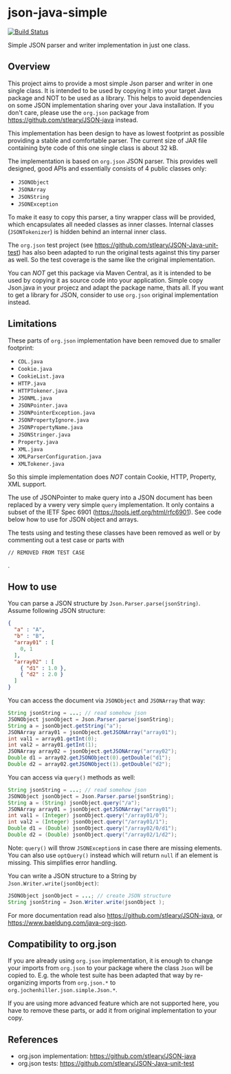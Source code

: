 # json-java-simple

[![Build Status](https://travis-ci.org/JochenHiller/json-java-simple.svg?branch=master)](https://travis-ci.org/JochenHiller/json-java-simple)

Simple JSON parser and writer implementation in just one class.

## Overview

This project aims to provide a most simple Json parser and writer in one single class. It is intended to be used by copying it into your target Java package and NOT to be used as a library. This helps to avoid dependencies on some JSON implementation sharing over your Java installation. If you don't care, please use the `org.json` package from https://github.com/stleary/JSON-java instead.

This implementation has been design to have as lowest footprint as possible providing a stable and comfortable parser. The current size of JAR file containing byte code of this one single class is about 32 kB.

The implementation is based on `org.json` JSON parser. This provides well designed, good APIs and essentially consists of 4 public classes only:
* `JSONObject`
* `JSONArray`
* `JSONString`
* `JSONException`

To make it easy to copy this parser, a tiny wrapper class will be provided, which encapsulates all needed classes as inner classes. Internal classes (`JSONTokenizer`) is hidden behind an internal inner class.

The `org.json` test project (see https://github.com/stleary/JSON-Java-unit-test) has also been adapted to run the original tests against this tiny parser as well. So the test coverage is the same like the original implementation.

You can *NOT* get this package via Maven Central, as it is intended to be used by copying it as source code into your application. Simple copy Json.java in your projecz and adapt the package name, thats all. If you want to get a library for JSON, consider to use `org.json` original implementation instead.

## Limitations

These parts of `org.json` implementation have been removed due to smaller footprint:
* `CDL.java`
* `Cookie.java`
* `CookieList.java`
* `HTTP.java`
* `HTTPTokener.java`
* `JSONML.java`
* `JSONPointer.java`
* `JSONPointerException.java`
* `JSONPropertyIgnore.java`
* `JSONPropertyName.java`
* `JSONStringer.java`
* `Property.java`
* `XML.java`
* `XMLParserConfiguration.java`
* `XMLTokener.java`

So this simple implementation does *NOT* contain Cookie, HTTP, Property, XML support.

The use of JSONPointer to make query into a JSON document has been replaced by a vwery very simple `query` implementation. It only contains a subset of the IETF Spec 6901 (https://tools.ietf.org/html/rfc6901). See code below how to use for JSON object and arrays.

The tests using and testing these classes have been removed as well or by commenting out a test case or parts with

```
// REMOVED FROM TEST CASE
```
.

## How to use

You can parse a JSON structure by `Json.Parser.parse(jsonString)`. Assume following JSON structure:

```json
{
  "a" : "A",
  "b" : "B",
  "array01" : [
    0, 1
  ],
  "array02" : [
    { "d1" : 1.0 },
    { "d2" : 2.0 }
  ]
}
```

You can access the document via `JSONObject` and `JSONArray` that way:

```java
String jsonString = ...; // read somehow json
JSONObject jsonObject = Json.Parser.parse(jsonString);
String a = jsonObject.getString("a");
JSONArray array01 = jsonObject.getJSONArray("array01");
int val1 = array01.getInt(0);
int val2 = array01.getInt(1);
JSONArray array02 = jsonObject.getJSONArray("array02");
Double d1 = array02.getJSONObject(0).getDouble("d1");
Double d2 = array02.getJSONObject(1).getDouble("d2");
```

You can access via `query()` methods as well:

```java
String jsonString = ...; // read somehow json
JSONObject jsonObject = Json.Parser.parse(jsonString);
String a = (String) jsonObject.query("/a");
JSONArray array01 = jsonObject.getJSONArray("array01");
int val1 = (Integer) jsonObject.query("/array01/0");
int val2 = (Integer) jsonObject.query("/array01/1");
Double d1 = (Double) jsonObject.query("/array02/0/d1");
Double d2 = (Double) jsonObject.query("/array02/1/d2");
```

Note: `query()` will throw `JSONException`s in case there are missing elements. You can also use `optQuery()` instead which will return `null` if an element is missing. This simplifies error handling.


You can write a JSON structure to a String by `Json.Writer.write(jsonObject)`:

```java
JSONObject jsonObject = ...; // create JSON structure
String jsonString = Json.Writer.write(jsonObject );
```



For more documentation read also https://github.com/stleary/JSON-java, or https://www.baeldung.com/java-org-json.

## Compatibility to org.json

If you are already using `org.json` implementation, it is enough to change your imports from `org.json` to your package where the class `Json` will be copied to.
E.g. the whole test suite has been adapted that way by re-organizing imports from `org.json.*` to `org.jochenhiller.json.simple.Json.*`.

If you are using more advanced feature which are not supported here, you have to remove these parts, or add it from original implementation to your copy.

## References

* org.json implementation: https://github.com/stleary/JSON-java
* org.json tests: https://github.com/stleary/JSON-Java-unit-test
